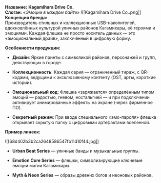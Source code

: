 **Название:** **Kagamihara Drive Co.**  
**Слоган:** _«Эмоции в каждом байте»_
![[Kagamihara Drive Co..png]]
**Концепция бренда:**  
Производитель стильных и коллекционных USB-накопителей, вдохновлённых культурой уличных районов Кагамихары, её героями и эмоциями. Каждая флешка не просто носитель данных — это «эмоциональный драйв», заключённый в цифровую форму.

**Особенности продукции:**

- **Дизайн**: Яркие принты с символикой районов, персонажей и групп, действующих в городе.
    
- **Коллекционность**: Каждая серия — ограниченный тираж, с QR-кодами, ведущими к эксклюзивному контенту (OST, арты, короткие истории).
    
- **Эмоциональный код**: Флешка «заряжается» определённым типом эмоций — радостью, гневом, ностальгией — и при подключении активирует анимированные эффекты на экране (через фирменное ПО).
    
- **Секретный режим**: При вводе специального «эмо-пароля» флешка открывает скрытую папку с цифровыми артефактами вселенной.
    

**Пример линеек:**

![[68d402b3b2ca2648586547fb11d10f44.jpg]]

- **Urban Beat Series** — уличные банды и музыкальные группы.
    
- **Emotion Core Series** — флешки, символизирующие ключевые эмоции магии Кагамихары.
    
- **Myth & Neon Series** — образы древних богов и неоновых районов.
